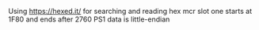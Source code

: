 Using https://hexed.it/ for searching and reading hex
mcr slot one starts at 1F80 and ends after 2760
PS1 data is little-endian